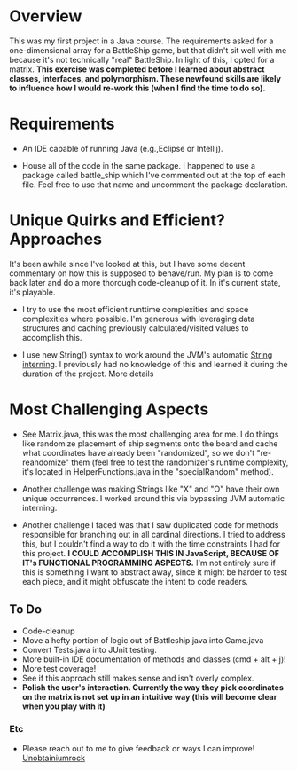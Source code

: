 # Overview
This was my first project in a Java course. The requirements asked for a one-dimensional array for a BattleShip game, but that didn't sit well with me because it's not technically "real" BattleShip. In light of this, I opted for a matrix. **This exercise was completed before I learned about abstract classes, interfaces, and polymorphism. These newfound skills are likely to influence how I would re-work this (when I find the time to do so).**

# Requirements 
* An IDE capable of running Java (e.g.,Eclipse or Intellij).
  
* House all of the code in the same package. I happened to use a package called battle_ship which I've commented out at the top of each file. Feel free to use that name and uncomment the package declaration.

# Unique Quirks and Efficient? Approaches
It's been awhile since I've looked at this, but I have some decent commentary on how this is supposed to behave/run. My plan is to come back later and do a more thorough code-cleanup of it. In it's current state, it's playable.

* I try to use the most efficient runttime complexities and space complexities where possible. I'm generous with leveraging data structures and caching previously calculated/visited values to accomplish this.
   
* I use new String() syntax to work around the JVM's automatic [String interning](https://www.geeksforgeeks.org/interning-of-string/). I previously had no knowledge of this and learned it during the duration of the project. More details 

# Most Challenging Aspects
* See Matrix.java, this was the most challenging area for me. I do things like randomize placement of ship segments onto the board and cache what coordinates have already been "randomized", so we don't "re-reandomize" them (feel free to test the randomizer's runtime complexity, it's located in HelperFunctions.java in the "specialRandom" method).
  
* Another challenge was making Strings like "X" and "O" have their own unique occurrences. I worked around this via bypassing JVM automatic interning.

* Another challenge I faced was that I saw duplicated code for methods responsible for branching out in all cardinal directions. I tried to address this, but I couldn't find a way to do it with the time constraints I had for this project. **I COULD ACCOMPLISH THIS IN JavaScript, BECAUSE OF IT's FUNCTIONAL PROGRAMMING ASPECTS.** I'm not entirely sure if this is something I want to abstract away, since it might be harder to test each piece, and it might obfuscate the intent to code readers.


## To Do 
* Code-cleanup
* Move a hefty portion of logic out of Battleship.java into Game.java
* Convert Tests.java into JUnit testing.
* More built-in IDE documentation of methods and classes (cmd + alt + j)!
* More test coverage!
* See if this approach still makes sense and isn't overly complex.
* **Polish the user's interaction. Currently the way they pick coordinates on the matrix is not set up in an intuitive way (this will become clear when you play with it)**

### Etc
* Please reach out to me to give feedback or ways I can improve!
[Unobtainiumrock](https://www.linkedin.com/in/unobtainiumrock/)
